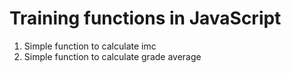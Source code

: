 # Training functions in JavaScript

1. Simple function to calculate imc
2. Simple function to calculate grade average
